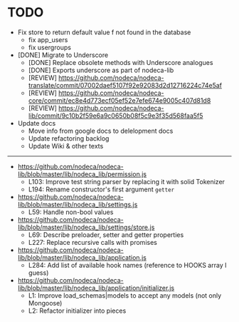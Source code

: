 TODO
====

* Fix store to return default value f not found in the database
  * fix app_users
  * fix usergroups
* [DONE] Migrate to Underscore
  * [DONE] Replace obsolete methods with Underscore analogues
  * [DONE] Exports underscore as part of nodeca-lib
  * [REVIEW] https://github.com/nodeca/nodeca-translate/commit/07002daef5107f92e92083d2d12716224c74e5af
  * [REVIEW] https://github.com/nodeca/nodeca-core/commit/ec8e4d773ecf05ef52e7efe674e9005c407d81d8
  * [REVIEW] https://github.com/nodeca/nodeca-lib/commit/9c10b2f59e6a9c0650b08f5c9e3f35d568faa5f5
* Update docs
  * Move info from google docs to delelopment docs
  * Update refactoring backlog
  * Update Wiki & other texts

---

* https://github.com/nodeca/nodeca-lib/blob/master/lib/nodeca_lib/permission.js
  * L103: Improve test string parser by replacing it with solid Tokenizer
  * L194: Rename constructor's first argument `getter`
* https://github.com/nodeca/nodeca-lib/blob/master/lib/nodeca_lib/settings.js
  * L59: Handle non-bool values
* https://github.com/nodeca/nodeca-lib/blob/master/lib/nodeca_lib/settings/store.js
  * L69: Describe preloader, setter and getter properties
  * L227: Replace recursive calls with promises
* https://github.com/nodeca/nodeca-lib/blob/master/lib/nodeca_lib/application.js
  * L284: Add list of available hook names (reference to HOOKS array I guess)
* https://github.com/nodeca/nodeca-lib/blob/master/lib/nodeca_lib/application/initializer.js
  * L1: Improve load_schemas|models to accept any models (not only Mongoose)
  * L2: Refactor initializer into pieces
